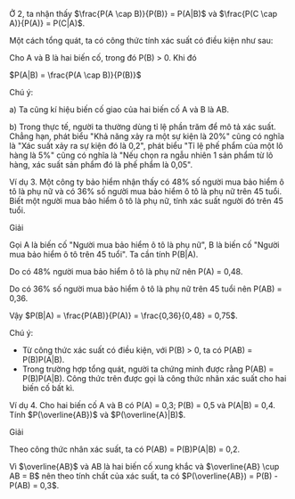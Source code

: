 Ở 2, ta nhận thấy $\frac{P(A \cap B)}{P(B)} = P(A|B)$ và $\frac{P(C \cap A)}{P(A)} = P(C|A)$.

Một cách tổng quát, ta có công thức tính xác suất có điều kiện như sau:

Cho A và B là hai biến cố, trong đó P(B) > 0. Khi đó

$P(A|B) = \frac{P(A \cap B)}{P(B)}$

Chú ý:

a) Ta cũng kí hiệu biến cố giao của hai biến cố A và B là AB.

b) Trong thực tế, người ta thường dùng tỉ lệ phần trăm để mô tả xác suất. Chẳng hạn, phát biểu "Khả năng xảy ra một sự kiện là 20%" cũng có nghĩa là "Xác suất xảy ra sự kiện đó là 0,2", phát biểu "Tỉ lệ phế phẩm của một lô hàng là 5%" cũng có nghĩa là "Nếu chọn ra ngẫu nhiên 1 sản phẩm từ lô hàng, xác suất sản phẩm đó là phế phẩm là 0,05".

Ví dụ 3. Một công ty bảo hiểm nhận thấy có 48% số người mua bảo hiểm ô tô là phụ nữ và có 36% số người mua bảo hiểm ô tô là phụ nữ trên 45 tuổi. Biết một người mua bảo hiểm ô tô là phụ nữ, tính xác suất người đó trên 45 tuổi.

Giải

Gọi A là biến cố "Người mua bảo hiểm ô tô là phụ nữ", B là biến cố "Người mua bảo hiểm ô tô trên 45 tuổi". Ta cần tính P(B|A).

Do có 48% người mua bảo hiểm ô tô là phụ nữ nên P(A) = 0,48.

Do có 36% số người mua bảo hiểm ô tô là phụ nữ trên 45 tuổi nên P(AB) = 0,36.

Vậy $P(B|A) = \frac{P(AB)}{P(A)} = \frac{0,36}{0,48} = 0,75$.

Chú ý:
- Từ công thức xác suất có điều kiện, với P(B) > 0, ta có P(AB) = P(B)P(A|B).
- Trong trường hợp tổng quát, người ta chứng minh được rằng
P(AB) = P(B)P(A|B).
Công thức trên được gọi là công thức nhân xác suất cho hai biến cố bất kì.

Ví dụ 4. Cho hai biến cố A và B có P(A) = 0,3; P(B) = 0,5 và P(A|B) = 0,4. Tính $P(\overline{AB})$ và $P(\overline{A}|B)$.

Giải

Theo công thức nhân xác suất, ta có P(AB) = P(B)P(A|B) = 0,2.

Vì $\overline{AB}$ và AB là hai biến cố xung khắc và $\overline{AB} \cup AB = B$ nên theo tính chất của xác suất, ta có $P(\overline{AB}) = P(B) - P(AB) = 0,3$.